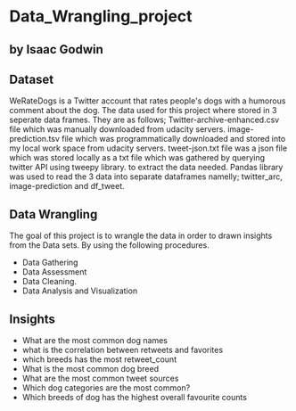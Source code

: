 # Data_Wrangling_project

## by  Isaac Godwin


## Dataset
   WeRateDogs is a Twitter account that rates people's dogs with a humorous comment about the dog. The data used for this project where stored in 3 seperate data frames. They are as follows; 
   Twitter-archive-enhanced.csv file which was manually downloaded from udacity servers.
   image-prediction.tsv file which was programmatically downloaded and stored into my local work space from udacity servers.
   tweet-json.txt file was a json file which was stored locally as a txt file which was gathered by querying twitter API using tweepy library. to extract the data needed.
Pandas library was used to read the 3 data into separate dataframes namelly; twitter_arc, image-prediction and df_tweet.


##  Data Wrangling

The goal of this project is to wrangle the data in order to drawn insights from the Data sets. By using the following procedures.
* Data Gathering
* Data Assessment
* Data Cleaning.
* Data Analysis and Visualization

## Insights
* What are the most common dog names
* what is the correlation between retweets and favorites
* which breeds has the most retweet_count
* What is the most common dog breed
* What are the most common tweet sources
* Which dog categories are the most common?
* Which breeds of dog has the highest overall favourite counts
    
